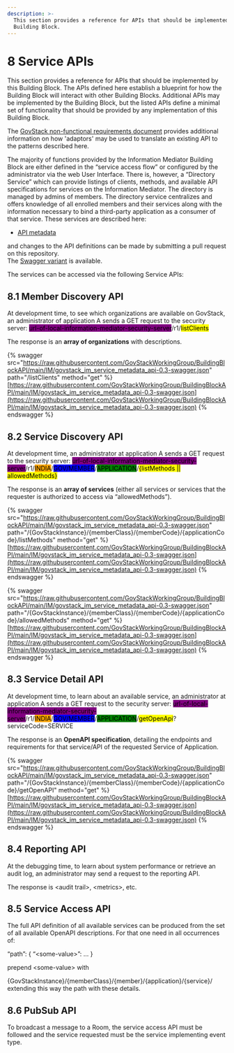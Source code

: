```yaml
---
description: >-
  This section provides a reference for APIs that should be implemented by this
  Building Block.
---
```


# 8 Service APIs

This section provides a reference for APIs that should be implemented by this Building Block. The APIs defined here establish a blueprint for how the Building Block will interact with other Building Blocks. Additional APIs may be implemented by the Building Block, but the listed APIs define a minimal set of functionality that should be provided by any implementation of this Building Block.

The [GovStack non-functional requirements document](https://govstack.gitbook.io/specification/architecture-and-nonfunctional-requirements/6-onboarding) provides additional information on how 'adaptors' may be used to translate an existing API to the patterns described here.

The majority of functions provided by the Information Mediator Building Block are either defined in the “service access flow” or configured by the administrator via the web User Interface. There is, however, a “Directory Service” which can provide listings of clients, methods, and available API specifications for services on the Information Mediator. The directory is managed by admins of members. The directory service centralizes and offers knowledge of all enrolled members and their services along with the information necessary to bind a third-party application as a consumer of that service. These services are described here:

* [API metadata](../api/govstack\_im\_service\_metadata\_api-0.3-swagger.json)

and changes to the API definitions can be made by submitting a pull request on this repository.[\
](https://github.com/GovStackWorkingGroup/BuildingBlockAPI/blob/main/IM/govstack\_im\_service\_metadata\_api-0.3-swagger.jsonhttps://github.com/GovStackWorkingGroup/BuildingBlockAPI/tree/main/IM)The [Swagger variant](https://app.swaggerhub.com/apis/GovStack/gov-stack\_im\_service\_metadata\_api/0.3) is available.

The services can be accessed via the following Service APIs:

## 8.1 Member Discovery API

At development time, to see which organizations are available on GovStack, an administrator of application A sends a GET request to the security server: <mark style="background-color:purple;">url-of-local-information-mediator-security-server</mark>/r1/<mark style="background-color:yellow;">listClients</mark>

The response is an **array of organizations** with descriptions.

{% swagger src="https://raw.githubusercontent.com/GovStackWorkingGroup/BuildingBlockAPI/main/IM/govstack_im_service_metadata_api-0.3-swagger.json" path="/listClients" method="get" %}
[https://raw.githubusercontent.com/GovStackWorkingGroup/BuildingBlockAPI/main/IM/govstack_im_service_metadata_api-0.3-swagger.json](https://raw.githubusercontent.com/GovStackWorkingGroup/BuildingBlockAPI/main/IM/govstack_im_service_metadata_api-0.3-swagger.json)
{% endswagger %}

## 8.2 Service Discovery API

At development time, an administrator at application A sends a GET request to the security server: <mark style="background-color:purple;">url-of-local-information-mediator-security-server</mark>/r1/<mark style="background-color:orange;">INDIA</mark>/<mark style="background-color:blue;">GOV/MEMBER</mark>/<mark style="background-color:green;">APPLICATION</mark>/<mark style="background-color:yellow;">{listMethods || allowedMethods}</mark>

The response is an **array of services** (either all services or services that the requester is authorized to access via “allowedMethods”).

{% swagger src="https://raw.githubusercontent.com/GovStackWorkingGroup/BuildingBlockAPI/main/IM/govstack_im_service_metadata_api-0.3-swagger.json" path="/{GovStackInstance}/{memberClass}/{memberCode}/{applicationCode}/listMethods" method="get" %}
[https://raw.githubusercontent.com/GovStackWorkingGroup/BuildingBlockAPI/main/IM/govstack_im_service_metadata_api-0.3-swagger.json](https://raw.githubusercontent.com/GovStackWorkingGroup/BuildingBlockAPI/main/IM/govstack_im_service_metadata_api-0.3-swagger.json)
{% endswagger %}

{% swagger src="https://raw.githubusercontent.com/GovStackWorkingGroup/BuildingBlockAPI/main/IM/govstack_im_service_metadata_api-0.3-swagger.json" path="/{GovStackInstance}/{memberClass}/{memberCode}/{applicationCode}/allowedMethods" method="get" %}
[https://raw.githubusercontent.com/GovStackWorkingGroup/BuildingBlockAPI/main/IM/govstack_im_service_metadata_api-0.3-swagger.json](https://raw.githubusercontent.com/GovStackWorkingGroup/BuildingBlockAPI/main/IM/govstack_im_service_metadata_api-0.3-swagger.json)
{% endswagger %}

## 8.3 Service Detail API

At development time, to learn about an available service, an administrator at application A sends a GET request to the security server: <mark style="background-color:purple;">url-of-local-information-mediator-security-server</mark>/r1/<mark style="background-color:orange;">INDIA</mark>/<mark style="background-color:blue;">GOV/MEMBER</mark>/<mark style="background-color:green;">APPLICATION</mark>/<mark style="background-color:yellow;">getOpenApi</mark>?serviceCode=SERVICE

The response is an **OpenAPI specification**, detailing the endpoints and requirements for that service/API of the requested Service of Application.

{% swagger src="https://raw.githubusercontent.com/GovStackWorkingGroup/BuildingBlockAPI/main/IM/govstack_im_service_metadata_api-0.3-swagger.json" path="/{GovStackInstance}/{memberClass}/{memberCode}/{applicationCode}/getOpenAPI" method="get" %}
[https://raw.githubusercontent.com/GovStackWorkingGroup/BuildingBlockAPI/main/IM/govstack_im_service_metadata_api-0.3-swagger.json](https://raw.githubusercontent.com/GovStackWorkingGroup/BuildingBlockAPI/main/IM/govstack_im_service_metadata_api-0.3-swagger.json)
{% endswagger %}

## 8.4 Reporting API

At the debugging time, to learn about system performance or retrieve an audit log, an administrator may send a request to the reporting API.

The response is \<audit trail>, \<metrics>, etc.

## 8.5 Service Access API

The full API definition of all available services can be produced from the set of all available OpenAPI descriptions. For that one need in all occurrences of:

“path”: { “\<some-value>”: … }

prepend \<some-value> with

{GovStackInstance}/{memberClass}/{member}/{application}/{service}/ extending this way the path with these details.

## 8.6 PubSub API

To broadcast a message to a Room, the service access API must be followed and the service requested must be the service implementing event type.
